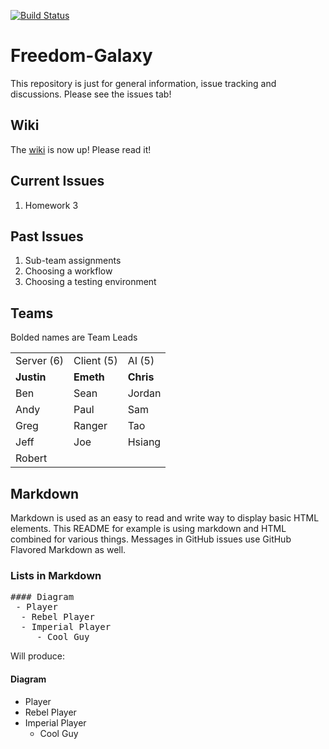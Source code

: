 [![Build Status](https://travis-ci.org/ui-cs383/Freedom-Galaxy.png)](https://travis-ci.org/ui-cs383/Freedom-Galaxy)

# Freedom-Galaxy

This repository is just for general information, issue tracking and discussions.  Please see the issues tab!

## Wiki
The [wiki](https://github.com/ui-cs383/Freedom-Galaxy/wiki) is now up!  Please read it!

## Current Issues
 1.  Homework 3


## Past Issues
 1.  Sub-team assignments
 1.  Choosing a workflow
 1.  Choosing a testing environment

## Teams
Bolded names are Team Leads
<table>
 <tr>
  <td> Server (6)</td>
  <td> Client (5)</td>
  <td> AI (5)    </td>
 </tr>
 
 <tr>
  <td> <b>Justin</b> </td>
  <td> <b>Emeth</b> </td>
  <td> <b>Chris</b> </td>
 </tr>
 
 <tr>
  <td> Ben </td>
  <td> Sean </td>
  <td> Jordan </td>
 </tr>
 
 <tr>
  <td> Andy </td>
  <td> Paul </td>
  <td> Sam </td>
 </tr>
 
 <tr>
  <td> Greg </td>
  <td> Ranger </td>
  <td> Tao </td>
 </tr>

 <tr>
  <td> Jeff </td>
  <td> Joe </td>
  <td> Hsiang </td>
 </tr>
 
 <tr>
  <td> Robert </td>
 </tr>
</table>


## Markdown
Markdown is used as an easy to read and write way to display basic HTML elements.
This README for example is using markdown and HTML combined for various things. 
Messages in GitHub issues use GitHub Flavored Markdown as well. 
### Lists in Markdown
<pre>
#### Diagram
 - Player
  - Rebel Player
  - Imperial Player
     - Cool Guy
</pre>

Will produce:

#### Diagram
 -  Player
  - Rebel Player
  - Imperial Player
     - Cool Guy
